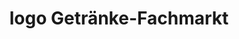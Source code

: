---
title: "logo Getränke-Fachmarkt"
url: /floersheim-am-main/logo-getraenke-fachmarkt/
shop: Getränke
---